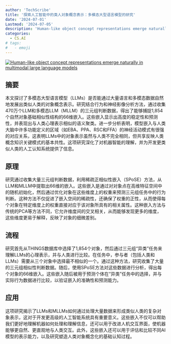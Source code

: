 ```yaml
---
author: 'TechScribe'
title: '探索人工智能中的类人对象概念表示：多模态大型语言模型的研究'
date: '2024-07-01'
Lastmod: '2024-07-05'
description: 'Human-like object concept representations emerge naturally in multimodal large language models'
categories:
  - CS.AI
# tags:
#   - emoji
---
```


[![Human-like object concept representations emerge naturally in multimodal large language models](https://arxiv-research-1301205113.cos.ap-guangzhou.myqcloud.com/images/2407.01067v1.pdf_0.jpg)](https://arxiv.org/abs/2407.01067v1)

## 摘要

本文探讨了多模态大型语言模型（LLMs）是否能通过大量语言和多模态数据自然地发展出类似人类的对象概念表示。研究结合行为和神经影像分析方法，通过收集470万个LLM和多模态LLM（MLLM）的三元组判断数据，得出了能够捕捉1,854个自然对象基础相似性结构的66维嵌入。这些嵌入显示出高度的稳定性和预测性，并表现出与人类心理表示相似的语义聚类。进一步分析表明，模型嵌入与人类大脑中许多功能定义的区域（如EBA、PPA、RSC和FFA）的神经活动模式有很强的对应关系，这表明LLMs中的对象表示虽然与人类不完全相同，但共享反映人类概念知识关键模式的基本共性。这项研究深化了对机器智能的理解，并为开发更类似人类的人工认知系统提供了信息。<!--more-->

## 原理

研究通过收集大量三元组判断数据，利用稀疏正相似性嵌入（SPoSE）方法，从LLM和MLLM中提取出66维的嵌入。这些嵌入是通过对对象点在高维特征空间中的随机初始化，然后通过优化对象在这些维度上的权重来预测三元组任务中的行为判断。这种方法不仅促进了嵌入空间的稀疏性，还确保了权重的正性，从而使得每个对象在特定维度上的权重直接对应于该对象所具有的相关属性。这种嵌入方法与传统的PCA等方法不同，它允许维度间的交叉相关，从而能够发现更多的维度，这些维度更易于解释，反映了对象的细微差别。

## 流程

研究首先从THINGS数据库中选择了1,854个对象，然后通过三元组“异类”任务来理解LLMs的心理表示，并与人类进行比较。在任务中，参与者（包括人类和LLMs）需要从三个对象中选择最不相似的一个。通过这种方法，研究收集了大量的三元组相似性判断数据。随后，使用SPoSE方法对这些数据进行分析，得出每个对象的66维嵌入。这些嵌入随后被用于预测个体在“异类”任务中的选择，并与实际行为数据进行比较，以验证嵌入的准确性和预测能力。

## 应用

这项研究揭示了LLMs和MLLMs如何通过处理大量数据来形成类似人类的复杂对象表示，这对于开发更高级的人工智能系统具有重要意义。这些嵌入不仅可以帮助我们更好地理解机器如何处理和理解信息，还可以用于改进人机交互界面，使机器能够更自然、更直观地与人类交互。此外，这些嵌入还可以用于评估和比较不同AI模型的表示能力，以及研究塑造人类对象概念化的基础认知过程。